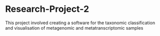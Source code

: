 # Research-Project-2
This project involved creating a software for the taxonomic classification and visualisation of metagenomic and metatranscriptomic samples
